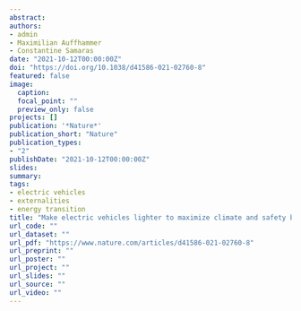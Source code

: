 ```yaml
---
abstract:
authors:
- admin
- Maximilian Auffhammer
- Constantine Samaras
date: "2021-10-12T00:00:00Z"
doi: "https://doi.org/10.1038/d41586-021-02760-8"
featured: false
image:
  caption:
  focal_point: ""
  preview_only: false
projects: []
publication: '*Nature*'
publication_short: "Nature"
publication_types:
- "2"
publishDate: "2021-10-12T00:00:00Z"
slides:
summary: 
tags:
- electric vehicles
- externalities
- energy transition
title: "Make electric vehicles lighter to maximize climate and safety benefits"
url_code: ""
url_dataset: ""
url_pdf: "https://www.nature.com/articles/d41586-021-02760-8"
url_preprint: ""
url_poster: ""
url_project: ""
url_slides: ""
url_source: ""
url_video: ""
---
```


